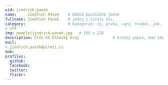 ```yaml
---
uid: jindrich.pavek
name:     Jindřich Pávek  	# běžně používáné jméno
fullname: Jindřich Pávek  	# jméno s tituly etc.
category:                 	# kategorie: rp, praha, vary, hradec, jmk, senat
- ulk
img: people/jindrich-pavek.jpg   # 165 x 220
description: Člen KS Ústecký kraj             	# kratký popis, max 160 znaků
mail:
- jindrich.pavek@pirati.cz
mob:			  
profiles:
  github:                 
  facebook: 		  
  twitter: 		  
  flickr:     		
---
```


